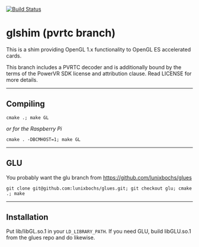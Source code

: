 [![Build Status](https://travis-ci.org/lunixbochs/glshim.svg?branch=master)](https://travis-ci.org/lunixbochs/glshim)

glshim (pvrtc branch)
====

This is a shim providing OpenGL 1.x functionality to OpenGL ES accelerated cards.

This branch includes a PVRTC decoder and is additionally bound by the terms of the PowerVR SDK license and attribution clause. Read LICENSE for more details.

----

Compiling
----

    cmake .; make GL

*or for the Raspberry Pi*

    cmake . -DBCMHOST=1; make GL

----

GLU
----

You probably want the glu branch from https://github.com/lunixbochs/glues

    git clone git@github.com:lunixbochs/glues.git; git checkout glu; cmake .; make

----

Installation
----

Put lib/libGL.so.1 in your `LD_LIBRARY_PATH`. If you need GLU, build libGLU.so.1 from the glues repo and do likewise.
